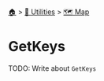 <!--startTocHeader-->
[🏠](../../README.md) > [🔧 Utilities](../README.md) > [🗺️ Map](README.md)
# GetKeys
<!--endTocHeader-->

TODO: Write about `GetKeys`

<!--startTocSubTopic-->
<!--endTocSubTopic-->